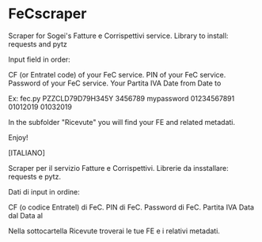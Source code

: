 # FeCscraper
Scraper for Sogei's Fatture e Corrispettivi service.
Library to install: requests and pytz

Input field in order:

CF (or Entratel code) of your FeC service.
PIN  of your FeC service.
Password of your FeC service.
Your Partita IVA
Date from
Date to

Ex: fec.py PZZCLD79D79H345Y 3456789 mypassword 01234567891 01012019 01032019

In the subfolder "Ricevute" you will find your FE and related metadati.

Enjoy!

[ITALIANO]

Scraper per il servizio Fatture e Corrispettivi.
Librerie da insstallare: requests e pytz.

Dati di input in ordine:

CF (o codice Entratel) di FeC.
PIN di FeC.
Password di FeC.
Partita IVA
Data dal
Data al

Nella sottocartella Ricevute troverai le tue FE e i relativi metadati.
